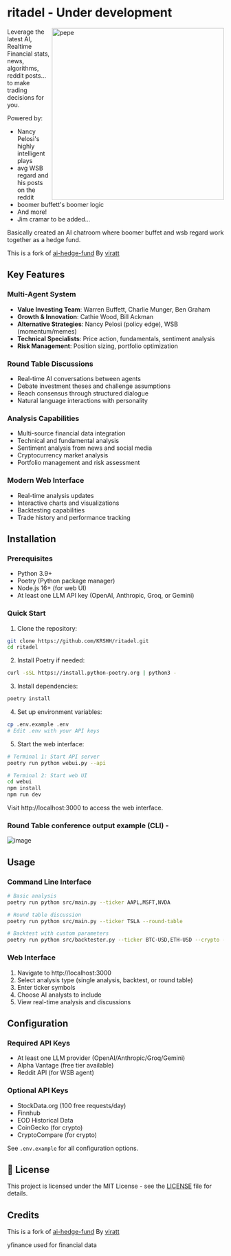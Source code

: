 # ritadel - Under development

<img align="right" width="400" src="https://github.com/user-attachments/assets/4eab549a-76ce-4e88-aac7-1f74a19b6e6d" alt="pepe"/>

Leverage the latest AI, Realtime Financial stats, news, algorithms, reddit posts... to make trading decisions for you. 

Powered by:
- Nancy Pelosi's highly intelligent plays
- avg WSB regard and his posts on the reddit
- boomer buffett's boomer logic
- And more! 
- Jim cramar to be added...

Basically created an AI chatroom where boomer buffet and wsb regard work together as a hedge fund.

This is a fork of [ai-hedge-fund](https://github.com/virattt/ai-hedge-fund) By [viratt](https://github.com/virattt) 

## Key Features

### Multi-Agent System
- **Value Investing Team**: Warren Buffett, Charlie Munger, Ben Graham
- **Growth & Innovation**: Cathie Wood, Bill Ackman
- **Alternative Strategies**: Nancy Pelosi (policy edge), WSB (momentum/memes)
- **Technical Specialists**: Price action, fundamentals, sentiment analysis
- **Risk Management**: Position sizing, portfolio optimization

### Round Table Discussions
- Real-time AI conversations between agents
- Debate investment theses and challenge assumptions
- Reach consensus through structured dialogue
- Natural language interactions with personality

### Analysis Capabilities
- Multi-source financial data integration
- Technical and fundamental analysis
- Sentiment analysis from news and social media
- Cryptocurrency market analysis
- Portfolio management and risk assessment

### Modern Web Interface
- Real-time analysis updates
- Interactive charts and visualizations
- Backtesting capabilities
- Trade history and performance tracking

## Installation

### Prerequisites
- Python 3.9+
- Poetry (Python package manager)
- Node.js 16+ (for web UI)
- At least one LLM API key (OpenAI, Anthropic, Groq, or Gemini)

### Quick Start

1. Clone the repository:
```bash
git clone https://github.com/KRSHH/ritadel.git
cd ritadel
```

2. Install Poetry if needed:
```bash
curl -sSL https://install.python-poetry.org | python3 -
```

3. Install dependencies:
```bash
poetry install
```

4. Set up environment variables:
```bash
cp .env.example .env
# Edit .env with your API keys
```

5. Start the web interface:
```bash
# Terminal 1: Start API server
poetry run python webui.py --api

# Terminal 2: Start web UI
cd webui
npm install
npm run dev
```

Visit http://localhost:3000 to access the web interface.

### Round Table conference output example (CLI) -
![image](https://github.com/user-attachments/assets/1fa62f93-62b1-4af8-b2f6-9469eea17fa8)

## Usage

### Command Line Interface
```bash
# Basic analysis
poetry run python src/main.py --ticker AAPL,MSFT,NVDA

# Round table discussion
poetry run python src/main.py --ticker TSLA --round-table

# Backtest with custom parameters
poetry run python src/backtester.py --ticker BTC-USD,ETH-USD --crypto --initial-cash 100000
```
### Web Interface
1. Navigate to http://localhost:3000
2. Select analysis type (single analysis, backtest, or round table)
3. Enter ticker symbols
4. Choose AI analysts to include
5. View real-time analysis and discussions

## Configuration

### Required API Keys
- At least one LLM provider (OpenAI/Anthropic/Groq/Gemini)
- Alpha Vantage (free tier available)
- Reddit API (for WSB agent)

### Optional API Keys
- StockData.org (100 free requests/day)
- Finnhub
- EOD Historical Data
- CoinGecko (for crypto)
- CryptoCompare (for crypto)

See `.env.example` for all configuration options.

## 📄 License

This project is licensed under the MIT License - see the [LICENSE](LICENSE) file for details.

## Credits

This is a fork of [ai-hedge-fund](https://github.com/virattt/ai-hedge-fund) By [viratt](https://github.com/virattt) 

yfinance used for financial data

